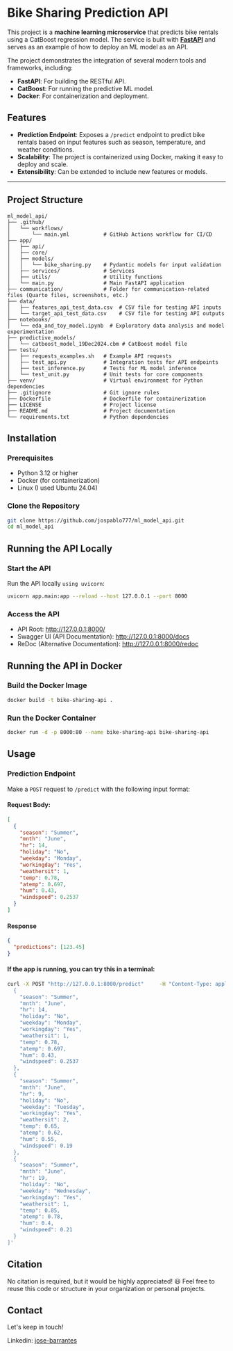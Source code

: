 # Bike Sharing Prediction API

This project is a **machine learning microservice** that predicts bike rentals using a CatBoost regression model. The service is built with [**FastAPI**](https://fastapi.tiangolo.com/) and serves as an example of how to deploy an ML model as an API. 

The project demonstrates the integration of several modern tools and frameworks, including:
- **FastAPI**: For building the RESTful API.
- **CatBoost**: For running the predictive ML model.
- **Docker**: For containerization and deployment.

## Features
- **Prediction Endpoint**: Exposes a `/predict` endpoint to predict bike rentals based on input features such as season, temperature, and weather conditions.
- **Scalability**: The project is containerized using Docker, making it easy to deploy and scale.
- **Extensibility**: Can be extended to include new features or models.

---

## Project Structure

```
ml_model_api/
├── .github/
│   └── workflows/
│       └── main.yml           # GitHub Actions workflow for CI/CD
├── app/
│   ├── api/
│   ├── core/
│   ├── models/
│   │   └── bike_sharing.py    # Pydantic models for input validation
│   ├── services/              # Services
│   ├── utils/                 # Utility functions
│   └── main.py                # Main FastAPI application
├── communication/             # Folder for communication-related files (Quarto files, screenshots, etc.)
├── data/
│   ├── features_api_test_data.csv  # CSV file for testing API inputs
│   └── target_api_test_data.csv    # CSV file for testing API outputs
├── notebooks/
│   └── eda_and_toy_model.ipynb  # Exploratory data analysis and model experimentation
├── predictive_models/
│   └── catboost_model_19Dec2024.cbm # CatBoost model file
├── tests/
│   ├── requests_examples.sh   # Example API requests
│   ├── test_api.py            # Integration tests for API endpoints
│   ├── test_inference.py      # Tests for ML model inference
│   └── test_unit.py           # Unit tests for core components
├── venv/                      # Virtual environment for Python dependencies
├── .gitignore                 # Git ignore rules
├── Dockerfile                 # Dockerfile for containerization
├── LICENSE                    # Project license
├── README.md                  # Project documentation
└── requirements.txt           # Python dependencies
```

## Installation

### Prerequisites
- Python 3.12 or higher
- Docker (for containerization)
- Linux (I used Ubuntu 24.04)

### Clone the Repository
```bash
git clone https://github.com/jospablo777/ml_model_api.git
cd ml_model_api
```

## Running the API Locally

### Start the API

Run the API locally `using uvicorn`:
```bash
uvicorn app.main:app --reload --host 127.0.0.1 --port 8000
```

### Access the API

- API Root: http://127.0.0.1:8000/
- Swagger UI (API Documentation): http://127.0.0.1:8000/docs
- ReDoc (Alternative Documentation): http://127.0.0.1:8000/redoc


## Running the API in Docker

### Build the Docker Image

```bash
docker build -t bike-sharing-api .
```

### Run the Docker Container

```bash
docker run -d -p 8000:80 --name bike-sharing-api bike-sharing-api
```

## Usage

### Prediction Endpoint

Make a `POST` request to `/predict` with the following input format:

#### Request Body:

```json
[
  {
    "season": "Summer",
    "mnth": "June",
    "hr": 14,
    "holiday": "No",
    "weekday": "Monday",
    "workingday": "Yes",
    "weathersit": 1,
    "temp": 0.78,
    "atemp": 0.697,
    "hum": 0.43,
    "windspeed": 0.2537
  }
]
```
#### Response

```json
{
  "predictions": [123.45]
}
```

#### If the app is running, you can try this in a terminal:

```bash
curl -X POST "http://127.0.0.1:8000/predict"     -H "Content-Type: application/json"     -d '[
  {
    "season": "Summer",
    "mnth": "June",
    "hr": 14,
    "holiday": "No",
    "weekday": "Monday",
    "workingday": "Yes",
    "weathersit": 1,
    "temp": 0.78,
    "atemp": 0.697,
    "hum": 0.43,
    "windspeed": 0.2537
  },
  {
    "season": "Summer",
    "mnth": "June",
    "hr": 9,
    "holiday": "No",
    "weekday": "Tuesday",
    "workingday": "Yes",
    "weathersit": 2,
    "temp": 0.65,
    "atemp": 0.62,
    "hum": 0.55,
    "windspeed": 0.19
  },
  {
    "season": "Summer",
    "mnth": "June",
    "hr": 19,
    "holiday": "No",
    "weekday": "Wednesday",
    "workingday": "Yes",
    "weathersit": 1,
    "temp": 0.85,
    "atemp": 0.78,
    "hum": 0.4,
    "windspeed": 0.21
  }
]'
```

## Citation

No citation is required, but it would be highly appreciated! 😃
Feel free to reuse this code or structure in your organization or personal projects.

## Contact

Let's keep in touch!

Linkedin: [jose-barrantes](https://www.linkedin.com/in/jose-barrantes/)